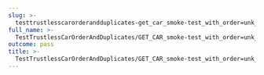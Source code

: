 ```yaml
---
slug: >-
  testtrustlesscarorderandduplicates-get_car_smoke-test_with_order=unk_of_unixfs_directory-body
full_name: >-
  TestTrustlessCarOrderAndDuplicates/GET_CAR_smoke-test_with_order=unk_of_UnixFS_Directory/Body
outcome: pass
title: >-
  TestTrustlessCarOrderAndDuplicates/GET_CAR_smoke-test_with_order=unk_of_UnixFS_Directory/Body
---
```


